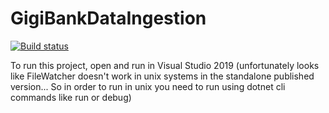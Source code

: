 # GigiBankDataIngestion

[![Build status](https://ci.appveyor.com/api/projects/status/ju0x24jb3mtmctwv?svg=true)](https://ci.appveyor.com/project/LuizAdolphs/gigibankdataingestion)

To run this project, open and run in Visual Studio 2019 (unfortunately looks like FileWatcher doesn't work in unix systems in the standalone published version... So in order to run in unix you need to run using dotnet cli commands like run or debug)